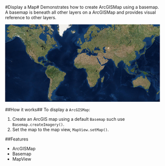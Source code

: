 #Display a Map#
Demonstrates how to create ArcGISMap using a basemap. A basemap is beneath all other layers on a ArcGISMap and provides visual reference to other layers.

![](DisplayMap.png)

##How it works##
To display a `ArcGISMap`:

1. Create an ArcGIS map using a default `Basemap` such use `Basemap.createImagery()`.  
2. Set the map to the map view, `MapView.setMap()`. 

##Features
- ArcGISMap
- Basemap
- MapView

